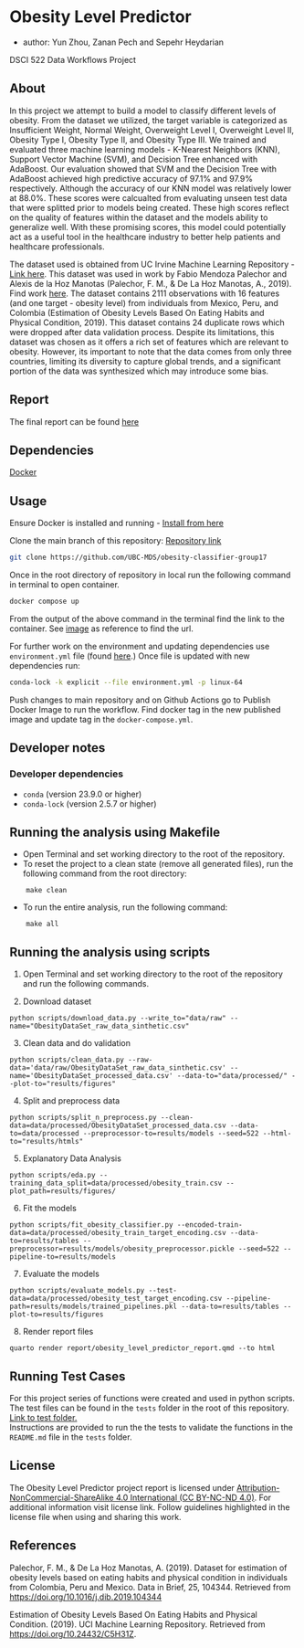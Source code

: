 # Obesity Level Predictor

- author: Yun Zhou, Zanan Pech and Sepehr Heydarian

DSCI 522 Data Workflows Project

## About

In this project we attempt to build a model to classify different levels of obesity. From the dataset we utilized, the target variable is categorized as Insufficient Weight, Normal Weight, Overweight Level I, Overweight Level II, Obesity Type I, Obesity Type II, and Obesity Type III. We trained and evaluated three machine learning models - K-Nearest Neighbors (KNN), Support Vector Machine (SVM), and Decision Tree enhanced with AdaBoost. Our evaluation showed that SVM and the Decision Tree with AdaBoost achieved high predictive accuracy of 97.1% and 97.9% respectively. Although the accuracy of our KNN model was relatively lower at 88.0%. These scores were calcualted from evaluating unseen test data that were splitted prior to models being created. These high scores reflect on the quality of features within the dataset and the models ability to generalize well. With these promising scores, this model could potentially act as a useful tool in the healthcare industry to better help patients and healthcare professionals.

The dataset used is obtained from UC Irvine Machine Learning Repository - [Link here](https://archive.ics.uci.edu/dataset/544/estimation+of+obesity+levels+based+on+eating+habits+and+physical+condition). This dataset was used in work by Fabio Mendoza Palechor and Alexis de la Hoz Manotas (Palechor, F. M., & De La Hoz Manotas, A., 2019). Find work [here](https://doi.org/10.1016/j.dib.2019.104344). The dataset contains 2111 observations with 16 features (and one target - obesity level) from individuals from Mexico, Peru, and Colombia (Estimation of Obesity Levels Based On Eating Habits and Physical Condition, 2019). This dataset contains 24 duplicate rows which were dropped after data validation process. Despite its limitations, this dataset was chosen as it offers a rich set of features which are relevant to obesity. However, its important to note that the data comes from only three countries, limiting its diversity to capture global trends, and a significant portion of the data was synthesized which may introduce some bias.

## Report

The final report can be found [here](https://github.com/UBC-MDS/obesity-classifier-group17/tree/main/report)


## Dependencies

[Docker](https://www.docker.com/)

## Usage

Ensure Docker is installed and running - [Install from here](https://www.docker.com/)

Clone the main branch of this repository: [Repository link](https://github.com/UBC-MDS/obesity-classifier-group17)

```bash
git clone https://github.com/UBC-MDS/obesity-classifier-group17
```

Once in the root directory of repository in local run the following command in terminal to open container.

```bash
docker compose up
```

From the output of the above command in the terminal find the link to the container. See [image](https://github.com/UBC-MDS/obesity-classifier-group17/blob/main/img/container-weblaunch-url.png) as reference to find the url.

For further work on the environment and updating dependencies use `environment.yml` file (found [here](https://github.com/UBC-MDS/obesity-classifier-group17/blob/main/environment.yml).) Once file is updated with new dependencies run:

```bash
conda-lock -k explicit --file environment.yml -p linux-64
```

Push changes to main repository and on Github Actions go to Publish Docker Image to run the workflow. Find docker tag in the new published image and update tag in the `docker-compose.yml`.

## Developer notes

### Developer dependencies

- `conda` (version 23.9.0 or higher)
- `conda-lock` (version 2.5.7 or higher)

## Running the analysis using Makefile

- Open Terminal and set working directory to the root of the repository.
- To reset the project to a clean state (remove all generated files), run the following command from the root directory:

```
    make clean
```

- To run the entire analysis, run the following command:

```
    make all
```

## Running the analysis using scripts

1. Open Terminal and set working directory to the root of the repository and run the following commands.

2. Download dataset

```
python scripts/download_data.py --write_to="data/raw" --name="ObesityDataSet_raw_data_sinthetic.csv"
```

3. Clean data and do validation

```
python scripts/clean_data.py --raw-data='data/raw/ObesityDataSet_raw_data_sinthetic.csv' --name='ObesityDataSet_processed_data.csv' --data-to="data/processed/" --plot-to="results/figures"
```

4. Split and preprocess data

```
python scripts/split_n_preprocess.py --clean-data=data/processed/ObesityDataSet_processed_data.csv --data-to=data/processed --preprocessor-to=results/models --seed=522 --html-to="results/htmls"
```

5. Explanatory Data Analysis

```
python scripts/eda.py --training_data_split=data/processed/obesity_train.csv --plot_path=results/figures/
```

6. Fit the models

```
python scripts/fit_obesity_classifier.py --encoded-train-data=data/processed/obesity_train_target_encoding.csv --data-to=results/tables --preprocessor=results/models/obesity_preprocessor.pickle --seed=522 --pipeline-to=results/models
```

7. Evaluate the models

```
python scripts/evaluate_models.py --test-data=data/processed/obesity_test_target_encoding.csv --pipeline-path=results/models/trained_pipelines.pkl --data-to=results/tables --plot-to=results/figures
```

8. Render report files

```
quarto render report/obesity_level_predictor_report.qmd --to html
```
## Running Test Cases

For this project series of functions were created and used in python scripts. The test files can be found in the `tests` folder in the root of this repository. [Link to test folder.](https://github.com/UBC-MDS/obesity-classifier-group17/tree/main/tests)\
Instructions are provided to run the the tests to validate the functions in the `README.md` file in the `tests` folder.

## License

The Obesity Level Predictor project report is licensed under [Attribution-NonCommercial-ShareAlike 4.0 International (CC BY-NC-ND 4.0)](https://creativecommons.org/licenses/by-nc-sa/4.0/). For additional information visit license link. Follow guidelines highlighted in the license file when using and sharing this work.

## References

Palechor, F. M., & De La Hoz Manotas, A. (2019). Dataset for estimation of obesity levels based on eating habits and physical condition in individuals from Colombia, Peru and Mexico. Data in Brief, 25, 104344. Retrieved from https://doi.org/10.1016/j.dib.2019.104344

Estimation of Obesity Levels Based On Eating Habits and Physical Condition. (2019). UCI Machine Learning Repository. Retrieved from https://doi.org/10.24432/C5H31Z.
